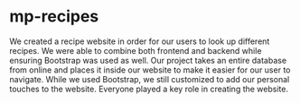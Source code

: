 # mp-recipes
We created a recipe website in order for our users to look up different recipes. We were able to combine both frontend and backend while ensuring Bootstrap was used as well. Our project takes an entire database from online and places it inside our website to make it easier for our user to navigate. While we used Bootstrap, we still customized to add our personal touches to the website. Everyone played a key role in creating the website.
